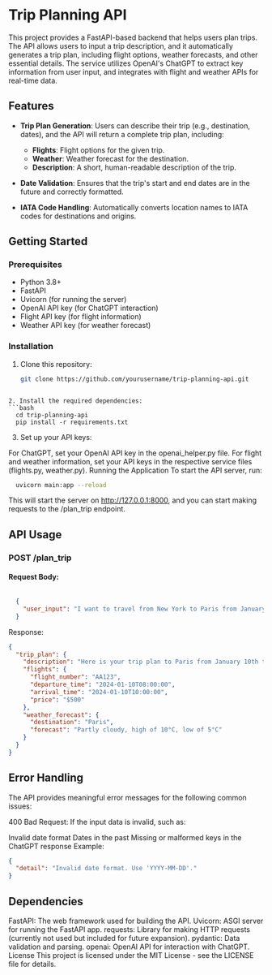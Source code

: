 # Trip Planning API

This project provides a FastAPI-based backend that helps users plan trips. The API allows users to input a trip description, and it automatically generates a trip plan, including flight options, weather forecasts, and other essential details. The service utilizes OpenAI's ChatGPT to extract key information from user input, and integrates with flight and weather APIs for real-time data.

## Features

- **Trip Plan Generation**: Users can describe their trip (e.g., destination, dates), and the API will return a complete trip plan, including:
  - **Flights**: Flight options for the given trip.
  - **Weather**: Weather forecast for the destination.
  - **Description**: A short, human-readable description of the trip.
  
- **Date Validation**: Ensures that the trip's start and end dates are in the future and correctly formatted.

- **IATA Code Handling**: Automatically converts location names to IATA codes for destinations and origins.

## Getting Started

### Prerequisites

- Python 3.8+
- FastAPI
- Uvicorn (for running the server)
- OpenAI API key (for ChatGPT interaction)
- Flight API key (for flight information)
- Weather API key (for weather forecast)

### Installation

1. Clone this repository:
   ```bash
   git clone https://github.com/yourusername/trip-planning-api.git
  ```

2. Install the required dependencies:
  ```bash
    cd trip-planning-api
    pip install -r requirements.txt
  ```
3. Set up your API keys:

For ChatGPT, set your OpenAI API key in the openai_helper.py file.
For flight and weather information, set your API keys in the respective service files (flights.py, weather.py).
Running the Application
To start the API server, run:

  ```bash
    uvicorn main:app --reload
  ```
 This will start the server on http://127.0.0.1:8000, and you can start making requests to the /plan_trip endpoint.

## API Usage
### POST /plan_trip
#### Request Body:

```json

  {
    "user_input": "I want to travel from New York to Paris from January 10th to January 20th."
  }
  ```
Response:

```json
{
  "trip_plan": {
    "description": "Here is your trip plan to Paris from January 10th to January 20th.",
    "flights": {
      "flight_number": "AA123",
      "departure_time": "2024-01-10T08:00:00",
      "arrival_time": "2024-01-10T10:00:00",
      "price": "$500"
    },
    "weather_forecast": {
      "destination": "Paris",
      "forecast": "Partly cloudy, high of 10°C, low of 5°C"
    }
  }
}
```
## Error Handling
The API provides meaningful error messages for the following common issues:

400 Bad Request: If the input data is invalid, such as:

Invalid date format
Dates in the past
Missing or malformed keys in the ChatGPT response
Example:

```json
{
  "detail": "Invalid date format. Use 'YYYY-MM-DD'."
}
```

## Dependencies
FastAPI: The web framework used for building the API.
Uvicorn: ASGI server for running the FastAPI app.
requests: Library for making HTTP requests (currently not used but included for future expansion).
pydantic: Data validation and parsing.
openai: OpenAI API for interaction with ChatGPT.
License
This project is licensed under the MIT License - see the LICENSE file for details.





